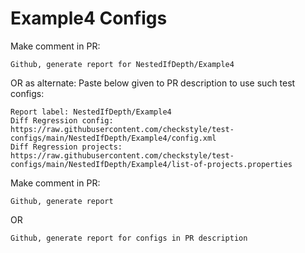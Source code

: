 # Example4 Configs
Make comment in PR:
```
Github, generate report for NestedIfDepth/Example4
```
OR as alternate:
Paste below given to PR description to use such test configs:
```
Report label: NestedIfDepth/Example4
Diff Regression config: https://raw.githubusercontent.com/checkstyle/test-configs/main/NestedIfDepth/Example4/config.xml
Diff Regression projects: https://raw.githubusercontent.com/checkstyle/test-configs/main/NestedIfDepth/Example4/list-of-projects.properties
```
Make comment in PR:
```
Github, generate report
```
OR
```
Github, generate report for configs in PR description
```
